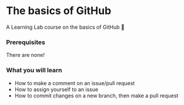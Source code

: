 # The basics of GitHub
A Learning Lab course on the basics of GitHub :tada:

### Prerequisites
There are none!

### What you will learn
 - How to make a comment on an issue/pull request
 - How to assign yourself to an issue
 - How to commit changes on a new branch, then make a pull request